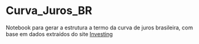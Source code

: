 # Curva_Juros_BR
Notebook para gerar a estrutura a termo da curva de juros brasileira, com base em dados extraídos do site [Investing](https://www.investing.com/)
